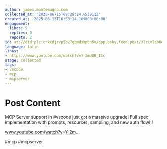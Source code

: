 ```yaml
---
author: james.montemagno.com
collected_at: '2025-06-15T09:28:24.653911Z'
created_at: '2025-06-13T16:53:24.109000+00:00'
engagement:
  likes: 5
  replies: 0
  reposts: 2
id: at://did:plc:cnkcdjrvp5b27gqmdsbpbn5o/app.bsky.feed.post/3lrivlab6qc2x
language: latin
links:
- https://www.youtube.com/watch?v=Y-2mUUB_I1c
stage: collected
tags:
- vscode
- mcp
- mcpserver
---
```


# Post Content

MCP Server support in #vscode just got a massive upgrade! Full spec implementation with prompts, resources, sampling, and new auth flow!!!

www.youtube.com/watch?v=Y-2m...

#mcp #mcpserver